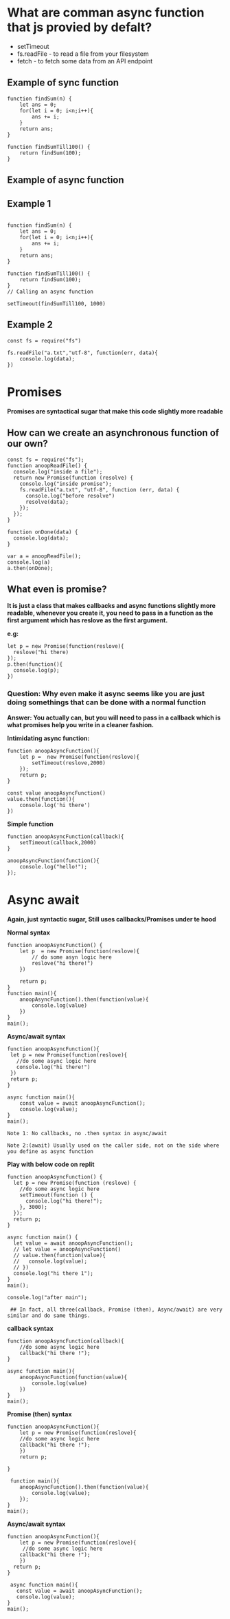 # What are comman async function that js provied by defalt?

- setTimeout
- fs.readFile - to read a file from your filesystem
- fetch - to fetch some data from an API endpoint

## Example of sync function

```
function findSum(n) {
    let ans = 0;
    for(let i = 0; i<n;i++){
        ans += i;
    }
    return ans;
}

function findSumTill100() {
    return findSum(100);
}
```
##  Example of async function

## **Example 1** 

```

function findSum(n) {
    let ans = 0;
    for(let i = 0; i<n;i++){
        ans += i;
    }
    return ans;
}

function findSumTill100() {
    return findSum(100);
}
// Calling an async function

setTimeout(findSumTill100, 1000)

```
## **Example 2**

```
const fs = require("fs")

fs.readFile("a.txt","utf-8", function(err, data){
    console.log(data);
})
```

# Promises

**Promises are syntactical sugar that make this code slightly more readable**

## How can we create an asynchronous function of our own?

```
const fs = require("fs");
function anoopReadFile() {
  console.log("inside a file");
  return new Promise(function (resolve) {
    console.log("inside promise");
    fs.readFile("a.txt", "utf-8", function (err, data) {
      console.log("before resolve")
      resolve(data);
    });
  });
}

function onDone(data) {
  console.log(data);
}

var a = anoopReadFile();
console.log(a)
a.then(onDone);
```

## What even is promise?

**It is just a class that makes callbacks and async functions slightly more readable, whenever you create it, you need to pass in a function as the first argument which has reslove as the first argument.**

**e.g:**

```
let p = new Promise(function(reslove){
  reslove("hi there)
});
p.then(function(){
  console.log(p);
})
```
### **Question: Why even make it async seems like you are just doing somethings that can be done with a normal function**

**Answer: You actually can, but you will need to pass in a callback which is what promises help you write in a cleaner fashion.**

**Intimidating async function:** 

```
function anoopAsyncFunction(){
    let p =  new Promise(function(reslove){
        setTimeout(reslove,2000)
    });
    return p;
}

const value anoopAsyncFunction()
value.then(function(){
    console.log('hi there')
})

```

**Simple function**

```
function anoopAsyncFunction(callback){
    setTimeout(callback,2000)
}

anoopAsyncFunction(function(){
    console.log("hello!");
});
```

# Async await

**Again, just syntactic sugar, Still uses callbacks/Promises under te hood**

**Normal syntax**
```
function anoopAsyncFunction() {
    let p  = new Promise(function(reslove){
        // do some asyn logic here
        reslove("hi there!")
    })

    return p;
}
function main(){
    anoopAsyncFunction().then(function(value){
        console.log(value)
    })
}
main();
```

**Async/await syntax**
```
function anoopAsyncFunction(){
 let p = new Promise(function(reslove){
   //do some async logic here
   console.log("hi there!")
 })
 return p;
}

async function main(){
    const value = await anoopAsyncFunction();
    console.log(value);
}
main();
```

```Note 1: No callbacks, no .then syntax in async/await ```

```Note 2:(await) Usually used on the caller side, not on the side where you define as async function ```

**Play with below code on replit**

```
function anoopAsyncFunction() {
  let p = new Promise(function (reslove) {
    //do some async logic here
    setTimeout(function () {
      console.log("hi there!");
    }, 3000);
  });
  return p;
}

async function main() {
  let value = await anoopAsyncFunction();
  // let value = anoopAsyncFunction()
  // value.then(function(value){
  //   console.log(value);
  // })
  console.log("hi there 1");
}
main();

console.log("after main");

```

``` ## In fact, all three(callback, Promise (then), Async/await) are very similar and do same things.```

**callback syntax**

```
function anoopAsyncFunction(callback){
    //do some async logic here
    callback("hi there !");
}

async function main(){
    anoopAsyncFunction(function(value){
        console.log(value)
    })
}
main();
```
**Promise (then) syntax**

```
function anoopAsyncFunction(){
    let p = new Promise(function(reslove){
    //do some async logic here
    callback("hi there !");
    })
    return p;

}

 function main(){
    anoopAsyncFunction().then(function(value){
        console.log(value);
    });
}
main();
```

**Async/await syntax**

```
function anoopAsyncFunction(){
    let p = new Promise(function(reslove){
     //do some async logic here
    callback("hi there !");
    })
  return p;
}

 async function main(){
   const value = await anoopAsyncFunction();
   console.log(value);
}
main();
```







